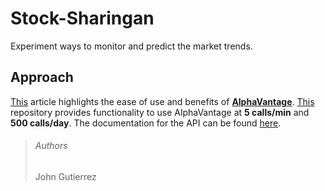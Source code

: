 # Stock-Sharingan
Experiment ways to monitor and predict the market trends.


## Approach
[This](https://rapidapi.com/blog/stock-market-prediction-python-api/) article highlights the ease of use and benefits of [**AlphaVantage**](https://www.alphavantage.co/). [This](https://github.com/RomelTorres/alpha_vantage) repository provides functionality to use AlphaVantage at **5 calls/min** and **500 calls/day**. The documentation for the API can be found [here](https://www.alphavantage.co/documentation/).


> ###### Authors
> John Gutierrez
